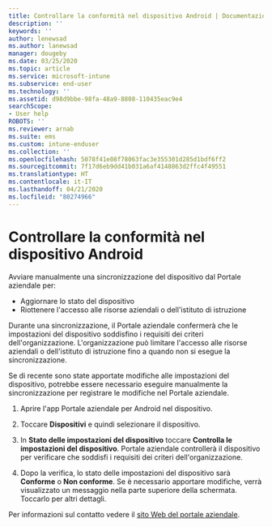 ```yaml
---
title: Controllare la conformità nel dispositivo Android | Documentazione Microsoft
description: ''
keywords: ''
author: lenewsad
ms.author: lanewsad
manager: dougeby
ms.date: 03/25/2020
ms.topic: article
ms.service: microsoft-intune
ms.subservice: end-user
ms.technology: ''
ms.assetid: d98d9bbe-98fa-48a9-8808-110435eac9e4
searchScope:
- User help
ROBOTS: ''
ms.reviewer: arnab
ms.suite: ems
ms.custom: intune-enduser
ms.collection: ''
ms.openlocfilehash: 5078f41e08f78063fac3e355301d285d1bdf6ff2
ms.sourcegitcommit: 7f17d6eb9dd41b031a6af4148863d2ffc4f49551
ms.translationtype: HT
ms.contentlocale: it-IT
ms.lasthandoff: 04/21/2020
ms.locfileid: "80274966"
---
```

# <a name="check-compliance-on-your-android-device"></a>Controllare la conformità nel dispositivo Android  
Avviare manualmente una sincronizzazione del dispositivo dal Portale aziendale per:

* Aggiornare lo stato del dispositivo 
* Riottenere l'accesso alle risorse aziendali o dell'istituto di istruzione 

Durante una sincronizzazione, il Portale aziendale confermerà che le impostazioni del dispositivo soddisfino i requisiti dei criteri dell'organizzazione.  L'organizzazione può limitare l'accesso alle risorse aziendali o dell'istituto di istruzione fino a quando non si esegue la sincronizzazione.  

Se di recente sono state apportate modifiche alle impostazioni del dispositivo, potrebbe essere necessario eseguire manualmente la sincronizzazione per registrare le modifiche nel Portale aziendale. 

1. Aprire l'app Portale aziendale per Android nel dispositivo.  

2. Toccare **Dispositivi** e quindi selezionare il dispositivo.  

3. In **Stato delle impostazioni del dispositivo** toccare **Controlla le impostazioni del dispositivo**. Portale aziendale controllerà il dispositivo per verificare che soddisfi i requisiti dei criteri dell'organizzazione. 

4. Dopo la verifica, lo stato delle impostazioni del dispositivo sarà **Conforme** o **Non conforme**. Se è necessario apportare modifiche, verrà visualizzato un messaggio nella parte superiore della schermata. Toccarlo per altri dettagli. 

Per informazioni sul contatto vedere il [sito Web del portale aziendale](https://go.microsoft.com/fwlink/?linkid=2010980).  
